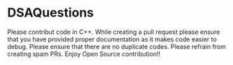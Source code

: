 # DSAQuestions
Please contribut code in C++.
While creating a pull request please ensure that you have provided proper documentation as it makes code easier to debug.
Please ensure that there are no duplicate codes.
Please refrain from creating spam PRs.
Enjoy Open Source contribution!!
